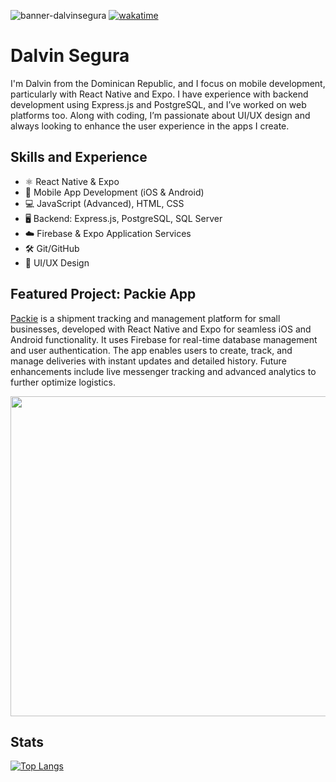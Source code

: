 ![banner-dalvinsegura](https://github.com/user-attachments/assets/d4ac619b-b117-46d3-bd0e-ae12697f9705)
[![wakatime](https://wakatime.com/badge/user/018e582b-5a3b-41d1-b0f8-cc9454e03f97.svg)](https://wakatime.com/@018e582b-5a3b-41d1-b0f8-cc9454e03f97)
# Dalvin Segura
I'm Dalvin from the Dominican Republic, and I focus on mobile development, particularly with React Native and Expo. I have experience with backend development using Express.js and PostgreSQL, and I’ve worked on web platforms too. Along with coding, I’m passionate about UI/UX design and always looking to enhance the user experience in the apps I create.

## Skills and Experience
- ⚛ React Native & Expo
- 📱 Mobile App Development (iOS & Android)
- 💻 JavaScript (Advanced), HTML, CSS
- 🖥️ Backend: Express.js, PostgreSQL, SQL Server
- ☁️ Firebase & Expo Application Services 
- 🛠️ Git/GitHub
- 🎨 UI/UX Design

## Featured Project: Packie App
[Packie](https://seguradev.com) is a shipment tracking and management platform for small businesses, developed with React Native and Expo for seamless iOS and Android functionality. It uses Firebase for real-time database management and user authentication. The app enables users to create, track, and manage deliveries with instant updates and detailed history. Future enhancements include live messenger tracking and advanced analytics to further optimize logistics.

[<img src="https://github.com/user-attachments/assets/a96aa57d-a473-4fcc-9083-af8fcb738bfb" width="512" >](http://seguradev.com)

## Stats
[![Top Langs](https://github-readme-stats.vercel.app/api/top-langs/?username=dalvinsegura&layout=donut-vertical)](https://github.com/anuraghazra/github-readme-stats)
